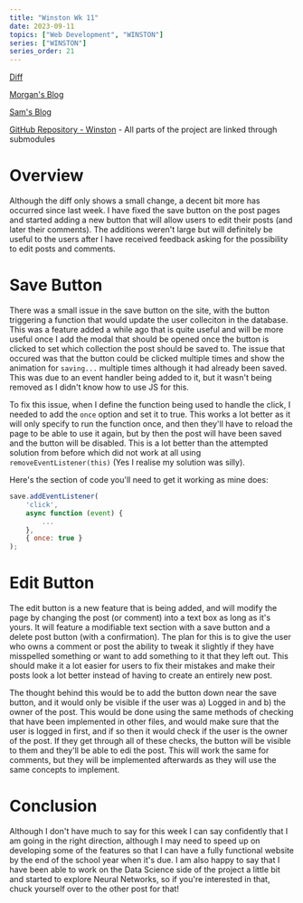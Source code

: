 ```yaml
---
title: "Winston Wk 11"
date: 2023-09-11
topics: ["Web Development", "WINSTON"]
series: ["WINSTON"]
series_order: 21
---
```


[Diff](https://github.com/joush007/Flask-Server-WINSTON/commit/faeb9501386e2bcf077195809a0d34fae04c44b4)

[Morgan's Blog](https://Morgan-Potter.github.io)

[Sam's Blog](https://samsidebotham.com)

[GitHub Repository - Winston](https://github.com/joush007/WINSTON) - All parts of the project are linked through submodules

# Overview
Although the diff only shows a small change, a decent bit more has occurred since last week. I have fixed the save button on the post pages and started adding a new button that will allow users to edit their posts (and later their comments). The additions weren't large but will definitely be useful to the users after I have received feedback asking for the possibility to edit posts and comments.

# Save Button
There was a small issue in the save button on the site, with the button triggering a function that would update the user colleciton in the database. This was a feature added a while ago that is quite useful and will be more useful once I add the modal that should be opened once the button is clicked to set which collection the post should be saved to. The issue that occured was that the button could be clicked multiple times and show the animation for `saving...` multiple times although it had already been saved. This was due to an event handler being added to it, but it wasn't being removed as I didn't know how to use JS for this.

To fix this issue, when I define the function being used to handle the click, I needed to add the `once` option and set it to true. This works a lot better as it will only specify to run the function once, and then they'll have to reload the page to be able to use it again, but by then the post will have been saved and the button will be disabled. This is a lot better than the attempted solution from before which did not work at all using `removeEventListener(this)` (Yes I realise my solution was silly).

Here's the section of code you'll need to get it working as mine does:

```js
save.addEventListener(
    'click',
    async function (event) {
        ...
    },
    { once: true }
);
```

# Edit Button
The edit button is a new feature that is being added, and will modify the page by changing the post (or comment) into a text box as long as it's yours. It will feature a modifiable text section with a save button and a delete post button (with a confirmation). The plan for this is to give the user who owns a comment or post the ability to tweak it slightly if they have misspelled something or want to add something to it that they left out. This should make it a lot easier for users to fix their mistakes and make their posts look a lot better instead of having to create an entirely new post.

The thought behind this would be to add the button down near the save button, and it would only be visible if the user was a) Logged in and b) the owner of the post. This would be done using the same methods of checking that have been implemented in other files, and would make sure that the user is logged in first, and if so then it would check if the user is the owner of the post. If they get through all of these checks, the button will be visible to them and they'll be able to edi the post. This will work the same for comments, but they will be implemented afterwards as they will use the same concepts to implement.

# Conclusion
Although I don't have much to say for this week I can say confidently that I am going in the right direction, although I may need to speed up on developing some of the features so that I can have a fully functional website by the end of the school year when it's due. I am also happy to say that I have been able to work on the Data Science side of the project a little bit and started to explore Neural Networks, so if you're interested in that, chuck yourself over to the other post for that!